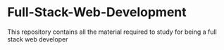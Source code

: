 # Full-Stack-Web-Development
This repository contains all the material required to study for being a full stack web developer

